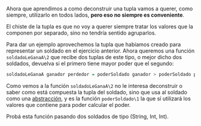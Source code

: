 Ahora que aprendimos a como deconstruir una tupla vamos a querer, como siempre, utilizarlo en todos lados, **pero eso no siempre es conveniente**.

El chiste de la tupla es que no voy a querer siempre tratar los valores que la componen por separado, sino no tendría sentido agruparlos.

Para dar un ejemplo aprovechemos la tupla que habíamos creado para representar un soldado en el ejercicio anterior. Ahora queremos una función `soldadoLeGanaA\2` que recibe dos tuplas de este tipo, o mejor dicho dos soldados, devuelva si el primero tiene mayor poder que el segundo:

```haskell
soldadoLeGanaA ganador perdedor = poderSoldado ganador > poderSoldado perdedor
```

Como vemos a la función `soldadoLeGanaA\2` no le interesa deconstruir o saber como está compuesta la tupla del soldado, sino que usa al soldado como una [abstracción](http://uqbar-wiki.org/index.php?title=Abstracci%C3%B3n), y es la función `poderSoldado\1` la que sí utilizará los valores que contiene para poder calcular el poder.

Probá esta función pasando dos soldados de tipo (String, Int, Int).